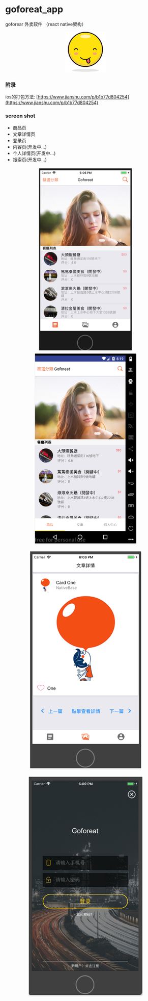# goforeat_app
goforear 外卖软件 （react native架构）
<p align="center">
  <img width="128" src="./display/emoji_app.png">
</p>

### 附录
ios的打包方法:
[https://www.jianshu.com/p/b1b77d804254](https://www.jianshu.com/p/b1b77d804254)

### screen shot
- 商品页
- 文章详情页
- 登录页
- 内容页(开发中...)
- 个人详情页(开发中...)
- 搜索页(开发中...)


<p align="center">
  <img src="./display/s1.png" style="width:300px;">
  <img src="./display/as1.png" style="width:325px;">
</p>
<p align="center">
  <img src="./display/s2.png">
</p>
<p align="center">
  <img src="./display/s3.png">
</p>
